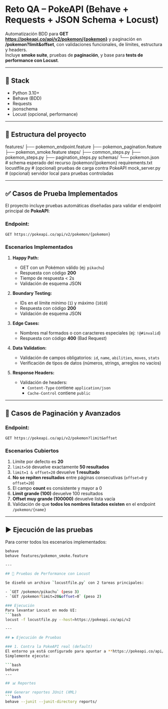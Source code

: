 # Reto QA – PokeAPI (Behave + Requests + JSON Schema + Locust)

Automatización BDD para **GET https://pokeapi.co/api/v2/pokemon/{pokemon}** y paginación en **/pokemon?limit&offset**, con validaciones funcionales, de límites, estructura y headers.  
Incluye **smoke suite**, pruebas de **paginación**, y base para **tests de performance con Locust**.

---

## 🧩 Stack
- Python 3.10+  
- Behave (BDD)  
- Requests  
- jsonschema  
- Locust (opcional, performance)

---

## 📁 Estructura del proyecto
features/
├── pokemon_endpoint.feature
├── pokemon_pagination.feature
├── pokemon_smoke.feature
steps/
├── common_steps.py
├── pokemon_steps.py
├── pagination_steps.py
schemas/
└── pokemon.json # schema esperado del recurso /pokemon/{pokemon}
requirements.txt
locustfile.py # (opcional) pruebas de carga contra PokeAPI
mock_server.py # (opcional) servidor local para pruebas controladas

---

## ✅ Casos de Prueba Implementados

El proyecto incluye pruebas automáticas diseñadas para validar el endpoint principal de **PokeAPI**:

### Endpoint:  
`GET https://pokeapi.co/api/v2/pokemon/{pokemon}`

### Escenarios Implementados

1. **Happy Path:**  
   - GET con un Pokémon válido (ej: `pikachu`)  
   - Respuesta con código **200**  
   - Tiempo de respuesta < 2s  
   - Validación de esquema JSON  

2. **Boundary Testing:**  
   - IDs en el límite mínimo (`1`) y máximo (`1010`)  
   - Respuesta con código **200**  
   - Validación de esquema JSON  

3. **Edge Cases:**  
   - Nombres mal formados o con caracteres especiales (ej: `!@#invalid`)  
   - Respuesta con código **400** (Bad Request)  

4. **Data Validation:**  
   - Validación de campos obligatorios: `id`, `name`, `abilities`, `moves`, `stats`  
   - Verificación de tipos de datos (números, strings, arreglos no vacíos)  

5. **Response Headers:**  
   - Validación de headers:  
     - `Content-Type` contiene `application/json`  
     - `Cache-Control` contiene `public`  

---

## 📖 Casos de Paginación y Avanzados

### Endpoint:
`GET https://pokeapi.co/api/v2/pokemon?limit&offset`

### Escenarios Cubiertos
1. Límite por defecto es **20**  
2. `limit=50` devuelve exactamente **50 resultados**  
3. `limit=1 & offset=20` devuelve **1 resultado**  
4. **No se repiten resultados** entre páginas consecutivas (`offset=0` y `offset=20`)  
5. El campo **count** es consistente y mayor a 0  
6. **Limit grande (100)** devuelve 100 resultados  
7. **Offset muy grande (100000)** devuelve lista vacía  
8. Validación de que **todos los nombres listados existen** en el endpoint `/pokemon/{name}`  

---

## ▶️ Ejecución de las pruebas

Para correr todos los escenarios implementados:

```bash
behave
behave features/pokemon_smoke.feature

---

## 🚀 Pruebas de Performance con Locust

Se diseñó un archivo `locustfile.py` con 2 tareas principales:

- `GET /pokemon/pikachu` (peso 3)  
- `GET /pokemon?limit=20&offset=0` (peso 2)  

### Ejecución
Para levantar Locust en modo UI:
```bash
locust -f locustfile.py --host=https://pokeapi.co/api/v2

---

## ▶️ Ejecución de Pruebas

### 1. Contra la PokeAPI real (default)
El entorno ya está configurado para apuntar a **https://pokeapi.co/api/v2**.  
Simplemente ejecuta:

```bash
behave
---

## 📊 Reportes

### Generar reportes JUnit (XML)
```bash
behave --junit --junit-directory reports/
